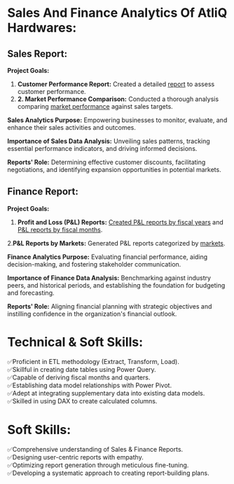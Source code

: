 # Sales And Finance Analytics Of AtliQ Hardwares:
## Sales Report:
**Project Goals:**

 1. **Customer Performance Report:** Created a detailed [report](https://github.com/Hardip001/Sales-Analytics-FMCG/blob/main/Customer%20Performance%20Report.pdf) to assess customer performance.
 2. **2. Market Performance Comparison:** Conducted a thorough analysis comparing [market performance](https://github.com/Hardip001/Sales-Analytics-FMCG/blob/main/Market%20Performance%20vs%20Target%20Report.pdf) against sales targets.

**Sales Analytics Purpose:** Empowering businesses to monitor, evaluate, and enhance their sales activities and outcomes.

**Importance of Sales Data Analysis:** Unveiling sales patterns, tracking essential performance indicators, and driving informed decisions.

**Reports' Role:** Determining effective customer discounts, facilitating negotiations, and identifying expansion opportunities in potential markets.

## Finance Report:
**Project Goals:**

1. **Profit and Loss (P&L) Reports:** [Created P&L reports by fiscal years](https://github.com/Hardip001/Sales-Analytics-FMCG/blob/main/P%26L%20Statement%20by%20Fiscal%20Year.pdf) and [P&L reports by fiscal months](https://github.com/Hardip001/Sales-Analytics-FMCG/blob/main/P%26L%20Statement%20by%20Months.pdf).

 2.**P&L Reports by Markets:** Generated P&L reports categorized by [markets](https://github.com/Hardip001/Sales-Analytics-FMCG/blob/main/P%26L%20Statement%20by%20Markets.pdf).

**Finance Analytics Purpose:** Evaluating financial performance, aiding decision-making, and fostering stakeholder communication.

**Importance of Finance Data Analysis:** Benchmarking against industry peers, and historical periods, and establishing the foundation for budgeting and forecasting.

**Reports' Role:** Aligning financial planning with strategic objectives and instilling confidence in the organization's financial outlook.

# Technical & Soft Skills:
✅️Proficient in ETL methodology (Extract, Transform, Load).                                           
✅️Skillful in creating date tables using Power Query.                                              
✅️Capable of deriving fiscal months and quarters.                                       
✅️Establishing data model relationships with Power Pivot.                                     
✅️Adept at integrating supplementary data into existing data models.                           
✅️Skilled in using DAX to create calculated columns.                                        

# Soft Skills:
✅️Comprehensive understanding of Sales & Finance Reports.                               
✅️Designing user-centric reports with empathy.   
✅️Optimizing report generation through meticulous fine-tuning.                         
✅️Developing a systematic approach to creating report-building plans.                         
